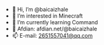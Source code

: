 - 👋 Hi, I’m @baicaizhale
- 👀 I’m interested in Minecraft
- 🌱 I’m currently learning Command
- 💞️ Afdian: afdian.net/@baicaizhale
- 📫 E-mail: 2651557041@qq.com

<!---
baicaizhale/baicaizhale is a ✨ special ✨ repository because its `README.md` (this file) appears on your GitHub profile.
You can click the Preview link to take a look at your changes.
--->
